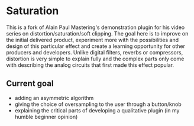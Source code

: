 # Saturation
This is a fork of Alain Paul Mastering's demonstration plugin for his video series on distortion/saturation/soft clipping.
The goal here is to improve on the initial delivered product, experiment more with the possibilities and design of this particular effect and create a learning opportunity for other producers and developers. Unlike digital filters, reverbs or compressors, distortion is very simple to explain fully and the complex parts only come with describing the analog circuits that first made this effect popular.

## Current goal
- adding an asymmetric algorithm
- giving the choice of oversampling to the user through a button/knob
- explaining the critical parts of developing a qualitative plugin (in my humble beginner opinion)
